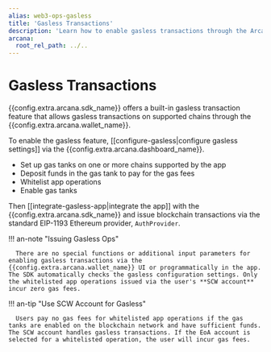```yaml
---
alias: web3-ops-gasless
title: 'Gasless Transactions'
description: 'Learn how to enable gasless transactions through the Arcana wallet by using the built-in gasless feature of the Arcana Auth SDK.'
arcana:
  root_rel_path: ../..
---
```


# Gasless Transactions

{{config.extra.arcana.sdk_name}} offers a built-in gasless transaction feature that allows gasless transactions on supported chains through the {{config.extra.arcana.wallet_name}}. 

To enable the gasless feature, [[configure-gasless|configure gasless settings]] via the {{config.extra.arcana.dashboard_name}}. 

* Set up gas tanks on one or more chains supported by the app
* Deposit funds in the gas tank to pay for the gas fees
* Whitelist app operations 
* Enable gas tanks

Then [[integrate-gasless-app|integrate the app]] with the {{config.extra.arcana.sdk_name}} and issue blockchain transactions via the standard EIP-1193 Ethereum provider, `AuthProvider`. 

!!! an-note "Issuing Gasless Ops"

      There are no special functions or additional input parameters for enabling gasless transactions via the {{config.extra.arcana.wallet_name}} UI or programmatically in the app. The SDK automatically checks the gasless configuration settings. Only the whitelisted app operations issued via the user's **SCW account** incur zero gas fees.

!!! an-tip "Use SCW Account for Gasless" 
      
      Users pay no gas fees for whitelisted app operations if the gas tanks are enabled on the blockchain network and have sufficient funds. The SCW account handles gasless transactions. If the EoA account is selected for a whitelisted operation, the user will incur gas fees.